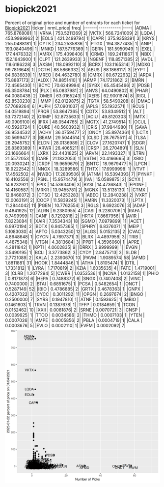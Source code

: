 # biopick2021
Percent of original price and number of entrants for each ticket for [Biopick2021](https://twitter.com/hashtag/Biopick2021)
|ticker |  nrml_price| freq|
|:------|-----------:|----:|
|ADMA   | 765.8768081|    1|
|VRNA   | 753.5211369|    2|
|VKTX   | 566.7241009|    2|
|LQDA   | 453.9999962|    2|
|EOLS   | 421.2499794|    1|
|CAPR   | 375.9358391|    3|
|KRYS   | 255.0488181|    1|
|CYTK   | 234.2535836|    1|
|PTGX   | 194.3877435|    1|
|ANIP   | 193.0840496|    1|
|MNKD   | 187.5776369|    1|
|GERN   | 181.5950949|    1|
|EXEL   | 177.4476332|    1|
|AMRX   | 175.4098406|    1|
|CRMD   | 169.2411867|    1|
|NBIX   | 152.1643900|    1|
|CLPT   | 121.2639933|    3|
|NGENF  | 118.8571385|    2|
|AVDL   | 118.6186228|    3|
|AXSM   | 118.0992110|    3|
|BCRX   | 103.1165314|    7|
|MDXG   |  99.7816648|    1|
|DCTH   |  88.5866332|    3|
|ABUS   |  88.1868117|    3|
|EYPT   |  84.6836839|    1|
|MREO   |  84.4632780|    8|
|CMRX   |  80.6722632|    2|
|ARDX   |  75.8887173|    2|
|ALDX   |  74.8851410|    1|
|ARMP   |  74.1721862|    2|
|BMRN   |  72.4565430|    1|
|BCYC   |  70.6249994|    4|
|SYBX   |  65.4545466|    2|
|PDSB   |  65.3508784|   13|
|PLX    |  65.0837981|    2|
|ANVS   |  64.0490802|    8|
|PHAR   |  64.0080438|    2|
|OMER   |  63.0165243|    1|
|XERS   |  62.9001874|    8|
|RIGL   |  62.8530230|    2|
|IMMP   |  62.0129875|    2|
|TGTX   |  58.5490208|    8|
|DMAC   |  57.7689264|    6|
|AUPH   |  57.0901037|    4|
|APLS   |  55.1932571|    1|
|RCUS   |  54.0519894|    1|
|PRQR   |  53.8647365|    1|
|CDTX   |  53.8349512|    1|
|ALT    |  53.7372140|    2|
|ORMP   |  52.8735633|    1|
|ACIU   |  49.8120303|    1|
|IMTX   |  49.0909100|    6|
|IFRX   |  48.0544765|    2|
|MGTX   |  41.2749514|    1|
|OCUL   |  40.5920724|    1|
|QURE   |  40.5603932|    1|
|CRIS   |  37.9844980|   11|
|SAVA   |  36.9534532|    2|
|ACHV   |  36.0759477|    2|
|ONCY   |  35.8974361|    1|
|LCTX   |  30.5699477|    3|
|BEAM   |  29.5044514|    1|
|CLSD   |  28.7675511|    4|
|TLSA   |  28.2945752|    1|
|ELDN   |  28.0136989|    2|
|CLOV   |  27.1620747|    1|
|SDGR   |  26.8369389|    1|
|ARWR   |  26.4065211|    8|
|CRSP   |  26.2704891|    1|
|SLN    |  23.1666664|    1|
|LXRX   |  22.4431825|    2|
|ARVN   |  22.1493327|    1|
|LTRN   |  21.5572053|    1|
|DARE   |  21.1832053|    1|
|VSTM   |  20.4166665|    3|
|XBIO   |  20.0930241|    2|
|CRDF   |  19.9659679|    2|
|BNTC   |  18.9679477|    5|
|LPCN   |  18.9222542|    1|
|NNOX   |  18.3289586|    1|
|THTX   |  17.6999998|    1|
|VTVT   |  17.4562502|    4|
|NWBO   |  17.2839506|    9|
|ATNM   |  16.5394393|    7|
|PYNKF  |  16.4102556|    2|
|PSNL   |  15.9574479|    3|
|IVA    |  15.0589875|    2|
|SCYX   |  14.9232921|    1|
|EPIX   |  14.5363406|    3|
|BYSI   |  14.4736843|    1|
|EPGNF  |  14.4160587|    1|
|MRKR   |  13.9455781|    2|
|MGNX   |  13.5135130|    1|
|CTMX   |  12.8466072|    3|
|CTSO   |  12.4253283|    1|
|ABEO   |  12.2840238|    2|
|VXRT   |  12.0063191|    2|
|COCP   |  11.5839245|    1|
|AMRN   |  11.3320073|    1|
|LPTX   |  11.2844042|   11|
|PGEN   |  10.7762554|    3|
|RGLS   |   9.6923076|    3|
|ADAP   |   9.4841925|   12|
|ALRN   |   9.2380955|    4|
|CASI   |   9.2280706|    1|
|RAFA   |   8.7499999|    1|
|CANF   |   8.7292818|    2|
|HRTX   |   7.8667956|    1|
|AVIR   |   7.8223084|    1|
|XAIR   |   7.3534343|   18|
|SGMO   |   7.0979899|   11|
|ACET   |   6.9970194|    2|
|BDTX   |   6.9457365|    1|
|SPHRY  |   6.8376071|    1|
|MEIP   |   5.1083030|    4|
|APTO   |   5.0343250|   12|
|ALGS   |   5.0152135|    2|
|CVAC   |   4.8648648|    1|
|CYCN   |   4.7697371|    3|
|BLRX   |   4.4897958|    3|
|TRIB   |   4.4875348|    1|
|VTGN   |   4.3813684|    3|
|PPBT   |   4.3596060|    1|
|APRE   |   4.2811842|    1|
|KPTI   |   4.0602835|    9|
|DRRX   |   3.9999999|    1|
|EVGN   |   3.5490195|    1|
|BCLI   |   3.3773862|    3|
|CYDY   |   2.8475713|    3|
|SLDB   |   2.7721089|    2|
|KALA   |   2.2390670|   10|
|PAVM   |   1.9089574|   58|
|AFMD   |   1.8811881|   31|
|HOOK   |   1.8444846|    1|
|ATHA   |   1.8105474|    1|
|DTIL   |   1.7331812|    1|
|LYRA   |   1.7170819|    2|
|KZIA   |   1.6035635|    4|
|FATE   |   1.4719001|    3|
|CLRB   |   1.2077294|    5|
|CWBR   |   1.0353536|    1|
|NCNA   |   1.0132158|    1|
|PHIO   |   0.8171873|    6|
|HEPA   |   0.7488372|    6|
|SNGX   |   0.7407408|    2|
|VINC   |   0.7400000|    2|
|BTAI   |   0.6851675|    1|
|PCSA   |   0.5482654|    1|
|ONCT   |   0.5287149|   52|
|IBIO   |   0.4786885|    2|
|GRTX   |   0.4678363|    1|
|GNPX   |   0.4207022|    3|
|CYCC   |   0.3011292|   11|
|OPGN   |   0.2697674|    2|
|BNGO   |   0.2500000|    7|
|SYRS   |   0.1947810|    1|
|ATNF   |   0.1593625|    1|
|MBIO   |   0.1461603|    1|
|TRVN   |   0.1387678|    1|
|TFFP   |   0.0184659|    1|
|TCON   |   0.0152462|   10|
|XXII   |   0.0081876|    2|
|SRNE   |   0.0070721|    3|
|CNSP   |   0.0039925|    1|
|TTOO   |   0.0034586|    2|
|THMO   |   0.0007103|    1|
|YTEN   |   0.0007026|    1|
|AMPE   |   0.0005856|    2|
|PBLA   |   0.0004719|    1|
|CALA   |   0.0003676|    5|
|EVLO   |   0.0002110|    1|
|EVFM   |   0.0002092|    7|
![retvspicks](biopicks.png?raw=true)
